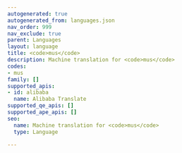```yaml
---
autogenerated: true
autogenerated_from: languages.json
nav_order: 999
nav_exclude: true
parent: Languages
layout: language
title: <code>mus</code>
description: Machine translation for <code>mus</code>
codes:
- mus
family: []
supported_apis:
- id: alibaba
  name: Alibaba Translate
supported_qe_apis: []
supported_ape_apis: []
seo:
  name: Machine translation for <code>mus</code>
  type: Language

---
```


